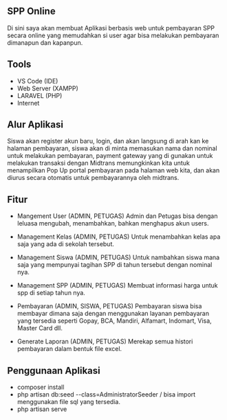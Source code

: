 ## SPP Online
Di sini saya akan membuat Aplikasi berbasis web untuk pembayaran SPP secara online yang memudahkan si user agar bisa melakukan pembayaran dimanapun dan kapanpun.

## Tools
- VS Code (IDE)
- Web Server (XAMPP)
- LARAVEL (PHP)
- Internet

## Alur Aplikasi
Siswa akan register akun baru, login, dan akan langsung di arah kan ke halaman pembayaran, siswa akan di minta memasukan nama dan nominal untuk melakukan pembayaran, payment gateway yang di gunakan untuk melakukan transaksi dengan Midtrans memungkinkan kita untuk menampilkan Pop Up portal pembayaran pada halaman web kita, dan akan diurus secara otomatis untuk pembayarannya oleh midtrans.

## Fitur
- Mangement User (ADMIN, PETUGAS)
Admin dan Petugas bisa dengan leluasa mengubah, menambahkan, bahkan menghapus akun users.

- Management Kelas (ADMIN, PETUGAS)
Untuk menambahkan kelas apa saja yang ada di sekolah tersebut.

- Management Siswa (ADMIN, PETUGAS)
Untuk nambahkan siswa mana saja yang mempunyai tagihan SPP di tahun tersebut dengan nominal nya.

- Management SPP (ADMIN, PETUGAS)
Membuat informasi harga untuk spp di setiap tahun nya.

- Pembayaran (ADMIN, SISWA, PETUGAS)
Pembayaran siswa bisa membayar dimana saja dengan menggunakan layanan pembayaran yang tersedia seperti Gopay, BCA, Mandiri, Alfamart, Indomart, Visa, Master Card dll.

- Generate Laporan (ADMIN, PETUGAS)
Merekap semua histori pembayaran dalam bentuk file excel.

## Penggunaan Aplikasi
- composer install
- php artisan db:seed --class=AdministratorSeeder / bisa import menggunakan file sql yang tersedia.
- php artisan serve
